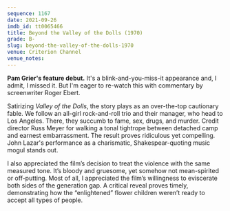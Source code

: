 ```yaml
---
sequence: 1167
date: 2021-09-26
imdb_id: tt0065466
title: Beyond the Valley of the Dolls (1970)
grade: B-
slug: beyond-the-valley-of-the-dolls-1970
venue: Criterion Channel
venue_notes:
---
```


**Pam Grier's feature debut.** It's a blink-and-you-miss-it appearance and, I admit, I missed it. But I'm eager to re-watch this with commentary by screenwriter Roger Ebert.

<!-- end -->

Satirizing <span data-imdb-id="tt0062430">_Valley of the Dolls_</span>, the story plays as an over-the-top cautionary fable. We follow an all-girl rock-and-roll trio and their manager, who head to Los Angeles. There, they succumb to fame, sex, drugs, and murder. Credit director Russ Meyer for walking a tonal tightrope between detached camp and earnest embarrassment. The result proves ridiculous yet compelling. John Lazar's performance as a charismatic, Shakespear-quoting music mogul stands out.

I also appreciated the film’s decision to treat the violence with the same measured tone. It’s bloody and gruesome, yet somehow not mean-spirited or off-putting. Most of all, I appreciated the film’s willingness to eviscerate both sides of the generation gap. A critical reveal proves timely, demonstrating how the “enlightened” flower children weren’t ready to accept all types of people.
